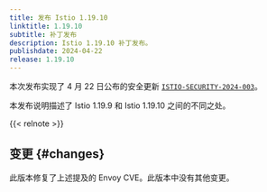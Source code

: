 ```yaml
---
title: 发布 Istio 1.19.10
linktitle: 1.19.10
subtitle: 补丁发布
description: Istio 1.19.10 补丁发布。
publishdate: 2024-04-22
release: 1.19.10
---
```


本次发布实现了 4 月 22 日公布的安全更新
[`ISTIO-SECURITY-2024-003`](/zh/news/security/istio-security-2024-003)。

本发布说明描述了 Istio 1.19.9 和 Istio 1.19.10 之间的不同之处。

{{< relnote >}}

## 变更 {#changes}

此版本修复了上述提及的 Envoy CVE。此版本中没有其他变更。
